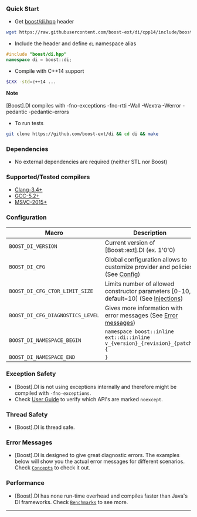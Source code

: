 ### Quick Start

* Get [boost/di.hpp](https://raw.githubusercontent.com/boost-ext/di/cpp14/include/boost/di.hpp) header
```sh
wget https://raw.githubusercontent.com/boost-ext/di/cpp14/include/boost/di.hpp
```

* Include the header and define `di` namespace alias
```cpp
#include "boost/di.hpp"
namespace di = boost::di;
```

* Compile with C++14 support
```sh
$CXX -std=c++14 ...
```

<span class="fa fa-eye wy-text-neutral warning"> **Note**<br/><br/>
[Boost].DI compiles with -fno-exceptions -fno-rtti -Wall -Wextra -Werror -pedantic -pedantic-errors
</span>

* To run tests
```sh
git clone https://github.com/boost-ext/di && cd di && make
```

### Dependencies

* No external dependencies are required (neither STL nor Boost)

### Supported/Tested compilers

* [Clang-3.4+](https://travis-ci.org/boost-ext/di)
* [GCC-5.2+](https://travis-ci.org/boost-ext/di)
* [MSVC-2015+](https://ci.appveyor.com/project/boost-ext/di)

### Configuration
| Macro                             | Description |
| --------------------------------- | ----------- |
| `BOOST_DI_VERSION`                | Current version of [Boost::ext].DI (ex. 1'0'0) |
| `BOOST_DI_CFG`                    | Global configuration allows to customize provider and policies (See [Config](user_guide.md#di_config)) |
| `BOOST_DI_CFG_CTOR_LIMIT_SIZE`    | Limits number of allowed constructor parameters [0-10, default=10] (See [Injections](user_guide.md#injections)) |
| `BOOST_DI_CFG_DIAGNOSTICS_LEVEL`  | Gives more information with error messages (See [Error messages](#error-messages)) |
| `BOOST_DI_NAMESPACE_BEGIN`        | `namespace boost::inline ext::di::inline v_{version}_{revision}_{patch} {` |
| `BOOST_DI_NAMESPACE_END`          | `}` |

### Exception Safety

* [Boost].DI is not using exceptions internally and therefore might be compiled with `-fno-exceptions`.
* Check [User Guide](user_guide.md) to verify which API's are marked `noexcept`.

### Thread Safety

* [Boost].DI is thread safe.

### Error Messages

* [Boost].DI is designed to give great diagnostic errors. The examples below will show you the actual error messages for different scenarios. Check [`Concepts`](user_guide.md#concepts) to check it out.

### Performance

* [Boost].DI has none run-time overhead and compiles faster than Java's DI frameworks. Check [`Benchmarks`](benchmarks.md) to see more.

---

[Bindings]: user_guide.md#bindings
[Scopes]: user_guide.md#scopes
[Providers]: user_guide.md#providers
[Policies]: user_guide.md#policies
[Config]: user_guide.md#di_config
[di::inject]: #di_inject
[di::ctor_traits]: #di_ctor_traits
[BOOST_DI_INJECT]: #BOOST_DI_INJECT
[BOOST_DI_INJECT_TRAITS]: #BOOST_DI_INJECT_TRAITS
